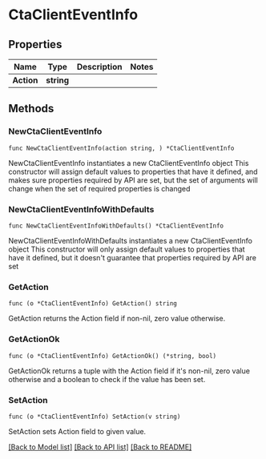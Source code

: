 # CtaClientEventInfo

## Properties

Name | Type | Description | Notes
------------ | ------------- | ------------- | -------------
**Action** | **string** |  | 

## Methods

### NewCtaClientEventInfo

`func NewCtaClientEventInfo(action string, ) *CtaClientEventInfo`

NewCtaClientEventInfo instantiates a new CtaClientEventInfo object
This constructor will assign default values to properties that have it defined,
and makes sure properties required by API are set, but the set of arguments
will change when the set of required properties is changed

### NewCtaClientEventInfoWithDefaults

`func NewCtaClientEventInfoWithDefaults() *CtaClientEventInfo`

NewCtaClientEventInfoWithDefaults instantiates a new CtaClientEventInfo object
This constructor will only assign default values to properties that have it defined,
but it doesn't guarantee that properties required by API are set

### GetAction

`func (o *CtaClientEventInfo) GetAction() string`

GetAction returns the Action field if non-nil, zero value otherwise.

### GetActionOk

`func (o *CtaClientEventInfo) GetActionOk() (*string, bool)`

GetActionOk returns a tuple with the Action field if it's non-nil, zero value otherwise
and a boolean to check if the value has been set.

### SetAction

`func (o *CtaClientEventInfo) SetAction(v string)`

SetAction sets Action field to given value.



[[Back to Model list]](../README.md#documentation-for-models) [[Back to API list]](../README.md#documentation-for-api-endpoints) [[Back to README]](../README.md)


